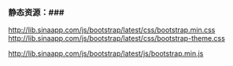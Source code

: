### 静态资源：###
http://lib.sinaapp.com/js/bootstrap/latest/css/bootstrap.min.css
http://lib.sinaapp.com/js/bootstrap/latest/css/bootstrap-theme.css

http://lib.sinaapp.com/js/bootstrap/latest/js/bootstrap.min.js
